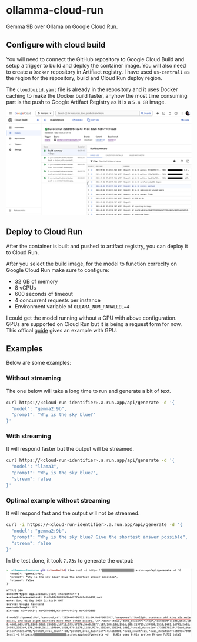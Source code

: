 # ollamma-cloud-run

Gemma 9B over Ollama on Google Cloud Run.

## Configure with cloud build

You will need to connect the GitHub repository to Google Cloud Build and setup a trigger to build and deploy the container image. You will also need to create a `Docker` repository in Artifiact registry. I have used `us-central1` as the region for the repository, build and Cloud Run deploy region.

The `cloudbuild.yaml` file is already in the repository and it uses Docker caching to make the Docker build faster, anyhow the most time consuming part is the push to Google Artifact Registry as it is a `5.4 GB` image.

![Cloud build example output](/images/cloud-build-output.jpg)

## Deploy to Cloud Run

After the container is built and pushed to artifact registry, you can deploy it to Cloud Run.

After you select the build image, for the model to function correclty on Google Cloud Run make sure to configure:

* 32 GB of memory
* 8 vCPUs
* 600 seconds of timeout
* 4 concurrent requests per instance
* Environment variable of `OLLAMA_NUM_PARALLEL=4`

I could get the model running without a GPU with above configuration. GPUs are supported on Cloud Run but it is being a request form for now. This offical [guide](https://cloud.google.com/run/docs/tutorials/gpu-gemma2-with-ollama) gives an example with GPU.

## Examples

Below are some examples:

### Without streaming

The one below will take a long time to run and generate a bit of text.

```bash
curl https://<cloud-run-identifier>.a.run.app/api/generate -d '{
  "model": "gemma2:9b",
  "prompt": "Why is the sky blue?"
}'
```

### With streaming

It will respond faster but the output will be streamed.

```bash
curl https://<cloud-run-identifier>.a.run.app/api/generate -d '{
  "model": "llama3",
  "prompt": "Why is the sky blue?",
  "stream": false
}'
```

### Optimal example without streaming

It will respond fast and the output will not be streamed.

```bash
curl -i https://<cloud-run-identifier>.a.run.app/api/generate -d '{
  "model": "gemma2:9b",
  "prompt": "Why is the sky blue? Give the shortest answer possible",
  "stream": false
}'
```

In the test done, it took `7.73s` to generate the output:

![Response from Gemma with Ollama in 7.73 s](/images/ollama-gemma-output.jpg)
